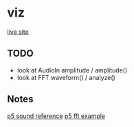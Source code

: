 # viz

[live site](https://dkessner.github.io/viz/)


## TODO

- look at AudioIn amplitude / amplitude()
- look at FFT waveform() / analyze()


## Notes

[p5 sound reference](https://p5js.org/reference/#/libraries/p5.sound)
[p5 fft example](https://editor.p5js.org/p5/sketches/Sound:_FFT_Spectrum)



